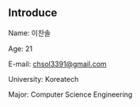 Introduce
---------

Name: 이찬솔

Age: 21

E-mail: chsol3391@gmail.com

University: Koreatech

Major: Computer Science Engineering
